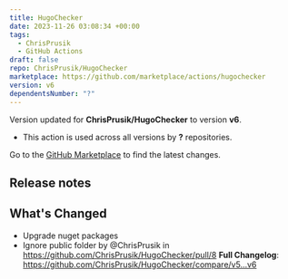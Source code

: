 ```yaml
---
title: HugoChecker
date: 2023-11-26 03:08:34 +00:00
tags:
  - ChrisPrusik
  - GitHub Actions
draft: false
repo: ChrisPrusik/HugoChecker
marketplace: https://github.com/marketplace/actions/hugochecker
version: v6
dependentsNumber: "?"
---
```



Version updated for **ChrisPrusik/HugoChecker** to version **v6**.
- This action is used across all versions by **?** repositories.

Go to the [GitHub Marketplace](https://github.com/marketplace/actions/hugochecker) to find the latest changes.

## Release notes

## What's Changed
* Upgrade nuget packages 
* Ignore public folder by @ChrisPrusik in https://github.com/ChrisPrusik/HugoChecker/pull/8
**Full Changelog**: https://github.com/ChrisPrusik/HugoChecker/compare/v5...v6
